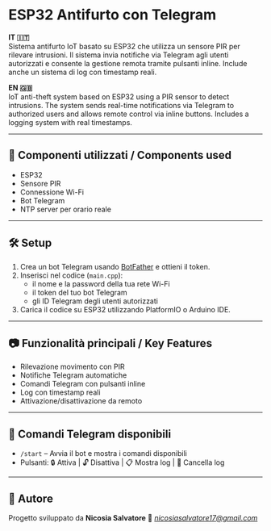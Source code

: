 # ESP32 Antifurto con Telegram

**IT 🇮🇹**  
Sistema antifurto IoT basato su ESP32 che utilizza un sensore PIR per rilevare intrusioni. Il sistema invia notifiche via Telegram agli utenti autorizzati e consente la gestione remota tramite pulsanti inline. Include anche un sistema di log con timestamp reali.

**EN 🇬🇧**  
IoT anti-theft system based on ESP32 using a PIR sensor to detect intrusions. The system sends real-time notifications via Telegram to authorized users and allows remote control via inline buttons. Includes a logging system with real timestamps.

---

## 🔧 Componenti utilizzati / Components used

- ESP32
- Sensore PIR
- Connessione Wi-Fi
- Bot Telegram
- NTP server per orario reale

---

## 🛠️ Setup

1. Crea un bot Telegram usando [BotFather](https://t.me/botfather) e ottieni il token.
2. Inserisci nel codice (`main.cpp`):
   - il nome e la password della tua rete Wi-Fi
   - il token del tuo bot Telegram
   - gli ID Telegram degli utenti autorizzati
3. Carica il codice su ESP32 utilizzando PlatformIO o Arduino IDE.

---

## 📷 Funzionalità principali / Key Features

- Rilevazione movimento con PIR
- Notifiche Telegram automatiche
- Comandi Telegram con pulsanti inline
- Log con timestamp reali
- Attivazione/disattivazione da remoto

---

## 📩 Comandi Telegram disponibili

- `/start` – Avvia il bot e mostra i comandi disponibili
- Pulsanti: 🔒 Attiva | 🔓 Disattiva | 📋 Mostra log | 🧹 Cancella log

---

## 🧠 Autore

Progetto sviluppato da **Nicosia Salvatore** 
📧 *nicosiasalvatore17@gmail.com*
